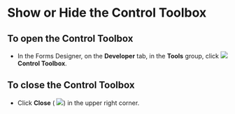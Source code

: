 
# Show or Hide the Control Toolbox




## To open the Control Toolbox


- In the Forms Designer, on the  **Developer** tab, in the **Tools** group, click
![](../images/0548_ZA06045100.gif) **Control Toolbox**.
    

## To close the Control Toolbox


- Click  **Close** (
![](../images/o12_1088_ZA10030980.gif)) in the upper right corner. 
    
